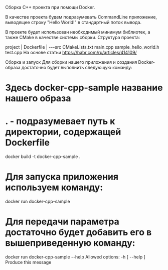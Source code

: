 Сборка C++ проекта при помощи Docker.

В качестве проекта будем подразумевать CommandLine приложение, выводящее строку "Hello World!" в стандартный поток вывода.

В проекте будет использован необходимый минимум библиотек, а также CMake в качестве системы сборки.
Структура проекта:

project
|   Dockerfile
|
\---src
        CMakeLists.txt
        main.cpp
        sample_hello_world.h
        test.cpp
На основе статьи https://habr.com/ru/articles/414109/

Сборка и запуск
Для сборки нашего приложения и создания Docker-образа достаточно будет выполнить следующую команду:

# Здесь docker-cpp-sample название нашего образа
# . - подразумевает путь к директории, содержащей Dockerfile
docker build -t docker-cpp-sample .
# Для запуска приложения используем команду:
docker run docker-cpp-sample
# Для передачи параметра достаточно будет добавить его в вышеприведенную команду:
docker run docker-cpp-sample --help
Allowed options:
  -h [ --help ]         Produce this message

